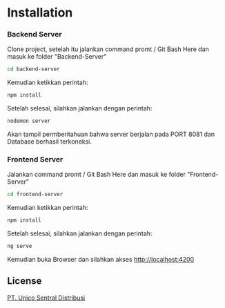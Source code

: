 # Installation
### Backend Server

Clone project, setelah itu jalankan command promt / Git Bash Here dan masuk ke folder "Backend-Server"
```bash
cd backend-server
```
Kemudian ketikkan perintah:
```bash
npm install
```
Setelah selesai, silahkan jalankan dengan perintah:
```bash
nodemon server
```
Akan tampil permberitahuan bahwa server berjalan pada PORT 8081 dan Database berhasil terkoneksi.

### Frontend Server

Jalankan command promt / Git Bash Here dan masuk ke folder "Frontend-Server"
```bash
cd frontend-server
```
Kemudian ketikkan perintah:
```bash
npm install
```
Setelah selesai, silahkan jalankan dengan perintah:
```bash
ng serve
```
Kemudian buka Browser dan silahkan akses 
[http://localhost:4200](http://localhost:4200)


## License
[PT. Unico Sentral Distribusi](/)
